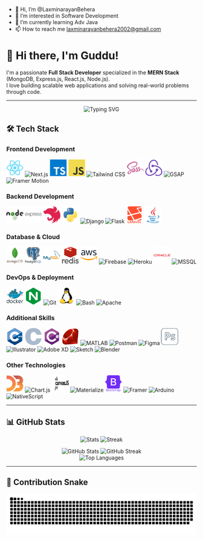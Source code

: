 - 👋 Hi, I’m @LaxminarayanBehera
- 👀 I’m interested in Software Development
- 🌱 I’m currently learning Adv Java
- 📫 How to reach me laxminarayanbehera2002@gmail.com

# 👋 Hi there, I'm Guddu!

I'm a passionate **Full Stack Developer** specialized in the **MERN Stack** (MongoDB, Express.js, React.js, Node.js).  
I love building scalable web applications and solving real-world problems through code.

---

<div align="center">
  <img src="https://readme-typing-svg.herokuapp.com?font=Fira+Code&weight=600&size=28&duration=4000&pause=1000&color=00D8FF&center=true&vCenter=true&width=600&lines=Full+Stack+Developer;MERN+Stack+Expert;Next.js+Specialist;TypeScript+%26+JavaScript+Master" alt="Typing SVG" />
</div>

## 🛠️ Tech Stack

### **Frontend Development**
<p align="left">
  <img src="https://raw.githubusercontent.com/devicons/devicon/master/icons/react/react-original.svg" alt="React" width="45" height="45"/>
  <img src="https://cdn.worldvectorlogo.com/logos/nextjs-2.svg" alt="Next.js" width="45" height="45"/>
  <img src="https://raw.githubusercontent.com/devicons/devicon/master/icons/typescript/typescript-original.svg" alt="TypeScript" width="45" height="45"/>
  <img src="https://raw.githubusercontent.com/devicons/devicon/master/icons/javascript/javascript-original.svg" alt="JavaScript" width="45" height="45"/>
  <img src="https://www.vectorlogo.zone/logos/tailwindcss/tailwindcss-icon.svg" alt="Tailwind CSS" width="45" height="45"/>
  <img src="https://raw.githubusercontent.com/devicons/devicon/master/icons/sass/sass-original.svg" alt="Sass" width="45" height="45"/>
  <img src="https://raw.githubusercontent.com/devicons/devicon/master/icons/redux/redux-original.svg" alt="Redux" width="45" height="45"/>
  <img src="https://assets.codepen.io/16327/gsap-logo.svg" alt="GSAP" width="45" height="45"/>
<img src="https://raw.githubusercontent.com/framer/motion/main/.github/icon-white.png" alt="Framer Motion" width="45" height="45"/>

</p>

### **Backend Development**
<p align="left">
  <img src="https://raw.githubusercontent.com/devicons/devicon/master/icons/nodejs/nodejs-original-wordmark.svg" alt="Node.js" width="45" height="45"/>
  <img src="https://raw.githubusercontent.com/devicons/devicon/master/icons/express/express-original-wordmark.svg" alt="Express" width="45" height="45"/>
  <img src="https://raw.githubusercontent.com/devicons/devicon/master/icons/nestjs/nestjs-plain.svg" alt="NestJS" width="45" height="45"/>
  <img src="https://raw.githubusercontent.com/devicons/devicon/master/icons/python/python-original.svg" alt="Python" width="45" height="45"/>
  <img src="https://cdn.worldvectorlogo.com/logos/django.svg" alt="Django" width="45" height="45"/>
  <img src="https://www.vectorlogo.zone/logos/pocoo_flask/pocoo_flask-icon.svg" alt="Flask" width="45" height="45"/>
  <img src="https://raw.githubusercontent.com/devicons/devicon/master/icons/laravel/laravel-plain-wordmark.svg" alt="Laravel" width="45" height="45"/>
  <img src="https://raw.githubusercontent.com/devicons/devicon/master/icons/java/java-original.svg" alt="Java" width="45" height="45"/>
</p>

### **Database & Cloud**
<p align="left">
  <img src="https://raw.githubusercontent.com/devicons/devicon/master/icons/mongodb/mongodb-original-wordmark.svg" alt="MongoDB" width="45" height="45"/>
  <img src="https://raw.githubusercontent.com/devicons/devicon/master/icons/postgresql/postgresql-original-wordmark.svg" alt="PostgreSQL" width="45" height="45"/>
  <img src="https://raw.githubusercontent.com/devicons/devicon/master/icons/mysql/mysql-original-wordmark.svg" alt="MySQL" width="45" height="45"/>
  <img src="https://raw.githubusercontent.com/devicons/devicon/master/icons/redis/redis-original-wordmark.svg" alt="Redis" width="45" height="45"/>
  <img src="https://raw.githubusercontent.com/devicons/devicon/master/icons/amazonwebservices/amazonwebservices-original-wordmark.svg" alt="AWS" width="45" height="45"/>
  <img src="https://www.vectorlogo.zone/logos/firebase/firebase-icon.svg" alt="Firebase" width="45" height="45"/>
  <img src="https://www.vectorlogo.zone/logos/heroku/heroku-icon.svg" alt="Heroku" width="45" height="45"/>
  <img src="https://raw.githubusercontent.com/devicons/devicon/master/icons/oracle/oracle-original.svg" alt="Oracle" width="45" height="45"/>
  <img src="https://www.svgrepo.com/show/303229/microsoft-sql-server-logo.svg" alt="MSSQL" width="45" height="45"/>
</p>

### **DevOps & Deployment**
<p align="left">
  <img src="https://raw.githubusercontent.com/devicons/devicon/master/icons/docker/docker-original-wordmark.svg" alt="Docker" width="45" height="45"/>
  <img src="https://raw.githubusercontent.com/devicons/devicon/master/icons/nginx/nginx-original.svg" alt="Nginx" width="45" height="45"/>
  <img src="https://www.vectorlogo.zone/logos/git-scm/git-scm-icon.svg" alt="Git" width="45" height="45"/>
  <img src="https://raw.githubusercontent.com/devicons/devicon/master/icons/linux/linux-original.svg" alt="Linux" width="45" height="45"/>
  <img src="https://www.vectorlogo.zone/logos/gnu_bash/gnu_bash-icon.svg" alt="Bash" width="45" height="45"/>
  <img src="https://www.vectorlogo.zone/logos/apache/apache-icon.svg" alt="Apache" width="45" height="45"/>
</p>


### **Additional Skills**
<p align="left">
  <img src="https://raw.githubusercontent.com/devicons/devicon/master/icons/cplusplus/cplusplus-original.svg" alt="C++" width="45" height="45"/>
  <img src="https://raw.githubusercontent.com/devicons/devicon/master/icons/c/c-original.svg" alt="C" width="45" height="45"/>
  <img src="https://raw.githubusercontent.com/devicons/devicon/master/icons/csharp/csharp-original.svg" alt="C#" width="45" height="45"/>
  <img src="https://raw.githubusercontent.com/devicons/devicon/master/icons/ruby/ruby-original.svg" alt="Ruby" width="45" height="45"/>
  <img src="https://upload.wikimedia.org/wikipedia/commons/2/21/Matlab_Logo.png" alt="MATLAB" width="45" height="45"/>
  <img src="https://www.vectorlogo.zone/logos/getpostman/getpostman-icon.svg" alt="Postman" width="45" height="45"/>
  <img src="https://www.vectorlogo.zone/logos/figma/figma-icon.svg" alt="Figma" width="45" height="45"/>
  <img src="https://raw.githubusercontent.com/devicons/devicon/master/icons/photoshop/photoshop-line.svg" alt="Photoshop" width="45" height="45"/>
  <img src="https://www.vectorlogo.zone/logos/adobe_illustrator/adobe_illustrator-icon.svg" alt="Illustrator" width="45" height="45"/>
  <img src="https://cdn.worldvectorlogo.com/logos/adobe-xd.svg" alt="Adobe XD" width="45" height="45"/>
  <img src="https://www.vectorlogo.zone/logos/sketchapp/sketchapp-icon.svg" alt="Sketch" width="45" height="45"/>
  <img src="https://download.blender.org/branding/community/blender_community_badge_white.svg" alt="Blender" width="45" height="45"/>
</p>

### **Other Technologies**
<p align="left">
  <img src="https://raw.githubusercontent.com/devicons/devicon/master/icons/d3js/d3js-original.svg" alt="D3.js" width="45" height="45"/>
  <img src="https://www.chartjs.org/media/logo-title.svg" alt="Chart.js" width="45" height="45"/>
  <img src="https://raw.githubusercontent.com/Hardik0307/Hardik0307/master/assets/canvasjs-charts.svg" alt="CanvasJS" width="45" height="45"/>
  <img src="https://raw.githubusercontent.com/prplx/svg-logos/5585531d45d294869c4eaab4d7cf2e9c167710a9/svg/materialize.svg" alt="Materialize" width="45" height="45"/>
  <img src="https://raw.githubusercontent.com/devicons/devicon/master/icons/bootstrap/bootstrap-plain-wordmark.svg" alt="Bootstrap" width="45" height="45"/>
  <img src="https://www.vectorlogo.zone/logos/framer/framer-icon.svg" alt="Framer" width="45" height="45"/>
  <img src="https://cdn.worldvectorlogo.com/logos/arduino-1.svg" alt="Arduino" width="45" height="45"/>
  <img src="https://raw.githubusercontent.com/detain/svg-logos/780f25886640cef088af994181646db2f6b1a3f8/svg/nativescript.svg" alt="NativeScript" width="45" height="45"/>
</p>

---

## 📊 GitHub Stats

<p align="center">
  <img src="https://github-readme-stats.vercel.app/api?username=LaxminarayanBehera&show_icons=true&theme=radical" alt="Stats" />
  <img src="https://github-readme-streak-stats.herokuapp.com/?user=LaxminarayanBehera&theme=radical" alt="Streak" />
</p>
<div align="center">
  <img src="https://github-readme-stats.vercel.app/api?username=LaxminarayanBehera&show_icons=true&theme=radical&hide_border=true&count_private=true" alt="GitHub Stats" />
  <img src="https://github-readme-streak-stats.herokuapp.com/?user=LaxminarayanBehera&theme=radical&hide_border=true" alt="GitHub Streak" />
</div>

<div align="center">
  <img src="https://github-readme-stats.vercel.app/api/top-langs/?username=LaxminarayanBehera&layout=compact&theme=radical&hide_border=true" alt="Top Languages" />
</div>

---

## 🐍 Contribution Snake

<div align="center">
  <img src="https://raw.githubusercontent.com/platane/snk/output/github-contribution-grid-snake-dark.svg" alt="Snake animation" />
</div>



